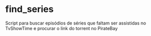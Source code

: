 # find_series
Script para buscar episódios de séries que faltam ser assistidas no TvShowTime e procurar o link do torrent no PirateBay
